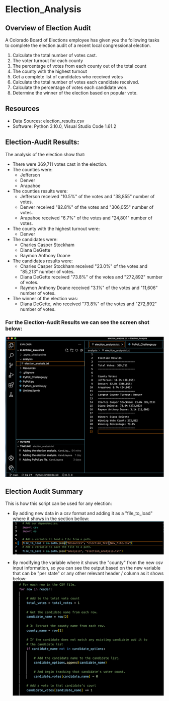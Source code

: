 # Election_Analysis

## Overview of Election Audit
A Colorado Board of Elections employee has given you the following tasks to complete the election audit of a recent local congressional election.

1. Calculate the total number of votes cast.
2. The voter turnout for each county
3. The percentage of votes from each county out of the total count
4. The county with the highest turnout
5. Get a complete list of candidates who received votes
6. Calculate the total number of votes each candidate received.
7. Calculate the percentage of votes each candidate won.
8. Determine the winner of the election based on popular vote.

## Resources
- Data Sources: election_results.csv
- Software: Python 3.10.0, Visual Studio Code 1.61.2

## Election-Audit Results:
The analysis of the election show that:

- There were 369,711 votes cast in the election.
- The counties were:
    - Jefferson 
    - Denver 
    - Arapahoe 
- The counties results were:
    - Jefferson received "10.5%" of the votes and "38,855" number of votes.
    - Denver received "82.8%" of the votes and "306,055" number of votes.
    - Arapahoe received "6.7%" of the votes and "24,801" number of votes.
- The county with the highest turnout were:
    - Denver
- The candidates were:
    - Charles Casper Stockham
    - Diana DeGette
    - Raymon Anthony Doane
- The candidates results were:
    - Charles Casper Stockham received "23.0%" of the votes and "85,213" number of votes.
    - Diana DeGette received "73.8%" of the votes and "272,892" number of votes.
    - Raymon Anthony Doane received "3.1%" of the votes and "11,606" number of votes.
- The winner of the election was:
    - Diana DeGette, who received "73.8%" of the votes and "272,892" number of votes.

### For the Election-Audit Results we can see the screen shot below:

![This is an image](https://github.com/KandiJayana/Election_Analysis/blob/a2f36ebf462dd0a77d7eb3b4e5ba12c6b770f27d/Election-Audit%20Results.png)

## Election Audit Summary
This is how this script can be used for any election:

- By adding new data in a csv format and adding it as a "file_to_load" where it shows in the section bellow:
![This is an image](https://github.com/KandiJayana/Election_Analysis/blob/12f323c08bfbd80862b355a8f1428ebf834c306b/csv%20new%20data.png)

- By modifying the variable where it shows the "county" from the new csv input information, so you can see the output based on the new variable that can be "per state" or any other relevant header / column as it shows below:
![This is an image](https://github.com/KandiJayana/Election_Analysis/blob/53e8e7c9bd13f7d05b12d4f518d92b746df28d2d/Modify%20variable_test.png)



